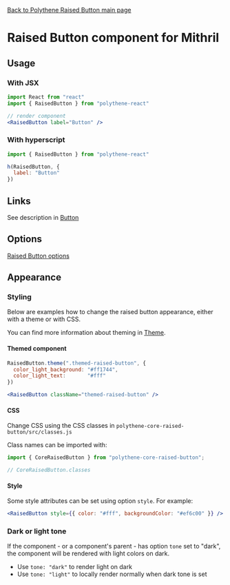 [Back to Polythene Raised Button main page](RaisedButton.md)

# Raised Button component for Mithril



## Usage

### With JSX

~~~jsx
import React from "react"
import { RaisedButton } from "polythene-react"

// render component
<RaisedButton label="Button" />
~~~

### With hyperscript

~~~javascript
import { RaisedButton } from "polythene-react"

h(RaisedButton, {
  label: "Button"
})
~~~



## Links

See description in [Button](Button-React.md)



## Options

[Raised Button options](RaisedButton.md)



## Appearance

### Styling

Below are examples how to change the raised button appearance, either with a theme or with CSS.

You can find more information about theming in [Theme](Theme.md).

#### Themed component

~~~jsx
RaisedButton.theme(".themed-raised-button", {
  color_light_background: "#ff1744",
  color_light_text:       "#fff"
})

<RaisedButton className="themed-raised-button" />
~~~

#### CSS

Change CSS using the CSS classes in `polythene-core-raised-button/src/classes.js`

Class names can be imported with:

~~~javascript
import { CoreRaisedButton } from "polythene-core-raised-button";

// CoreRaisedButton.classes
~~~

#### Style

Some style attributes can be set using option `style`. For example:

~~~jsx
<RaisedButton style={{ color: "#fff", backgroundColor: "#ef6c00" }} />
~~~

### Dark or light tone

If the component - or a component's parent - has option `tone` set to "dark", the component will be rendered with light colors on dark. 

* Use `tone: "dark"` to render light on dark
* Use `tone: "light"` to locally render normally when dark tone is set

